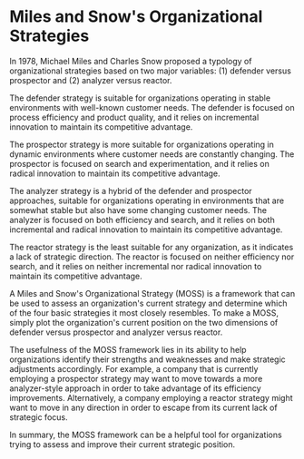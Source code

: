 # Miles and Snow's Organizational Strategies



In 1978, Michael Miles and Charles Snow proposed a typology of organizational strategies based on two major variables: (1) defender versus prospector and (2) analyzer versus reactor.

The defender strategy is suitable for organizations operating in stable environments with well-known customer needs. The defender is focused on process efficiency and product quality, and it relies on incremental innovation to maintain its competitive advantage.

The prospector strategy is more suitable for organizations operating in dynamic environments where customer needs are constantly changing. The prospector is focused on search and experimentation, and it relies on radical innovation to maintain its competitive advantage.

The analyzer strategy is a hybrid of the defender and prospector approaches, suitable for organizations operating in environments that are somewhat stable but also have some changing customer needs. The analyzer is focused on both efficiency and search, and it relies on both incremental and radical innovation to maintain its competitive advantage.

The reactor strategy is the least suitable for any organization, as it indicates a lack of strategic direction. The reactor is focused on neither efficiency nor search, and it relies on neither incremental nor radical innovation to maintain its competitive advantage.

A Miles and Snow's Organizational Strategy (MOSS) is a framework that can be used to assess an organization's current strategy and determine which of the four basic strategies it most closely resembles. To make a MOSS, simply plot the organization's current position on the two dimensions of defender versus prospector and analyzer versus reactor.

The usefulness of the MOSS framework lies in its ability to help organizations identify their strengths and weaknesses and make strategic adjustments accordingly. For example, a company that is currently employing a prospector strategy may want to move towards a more analyzer-style approach in order to take advantage of its efficiency improvements. Alternatively, a company employing a reactor strategy might want to move in any direction in order to escape from its current lack of strategic focus.

In summary, the MOSS framework can be a helpful tool for organizations trying to assess and improve their current strategic position.